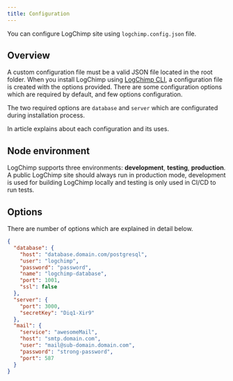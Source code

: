 ```yaml
---
title: Configuration
---
```


You can configure LogChimp site using `logchimp.config.json` file.

## Overview

A custom configuration file must be a valid JSON file located in the root folder. When you install LogChimp using [LogChimp CLI](/docs/cli), a configuration file is created with the options provided. There are some configuration options which are required by default, and few options configuration.

The two required options are `database` and `server` which are configurated during installation process.

In article explains about each configuration and its uses.

## Node environment

LogChimp supports three environments: **development**, **testing**, **production**. A public LogChimp site should always run in production mode, development is used for building LogChimp locally and testing is only used in CI/CD to run tests.

## Options

There are number of options which are explained in detail below.

```json
{
  "database": {
    "host": "database.domain.com/postgresql",
    "user": "logchimp",
    "password": "password",
    "name": "logchimp-database",
    "port": 1001,
    "ssl": false
  },
  "server": {
    "port": 3000,
    "secretKey": "Diq1-Xir9"
  },
  "mail": {
    "service": "awesomeMail",
    "host": "smtp.domain.com",
    "user": "mail@sub-domain.domain.com",
    "password": "strong-password",
    "port": 587
  }
}
```
